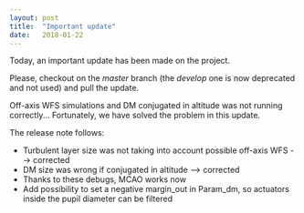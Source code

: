 ```yaml
---
layout: post
title:  "Important update"
date:   2018-01-22
---
```

Today, an important update has been made on the project. 

Please, checkout on the *master* branch (the *develop* one is now deprecated and not used) and pull the update.

Off-axis WFS simulations and DM conjugated in altitude was not running correctly... Fortunately, we have solved the problem in this update.

The release note follows:

- Turbulent layer size was not taking into account possible off-axis WFS --> corrected
- DM size was wrong if conjugated in altitude --> corrected
- Thanks to these debugs, MCAO works now
- Add possibility to set a negative margin_out in Param_dm, so actuators inside the pupil diameter can be filtered